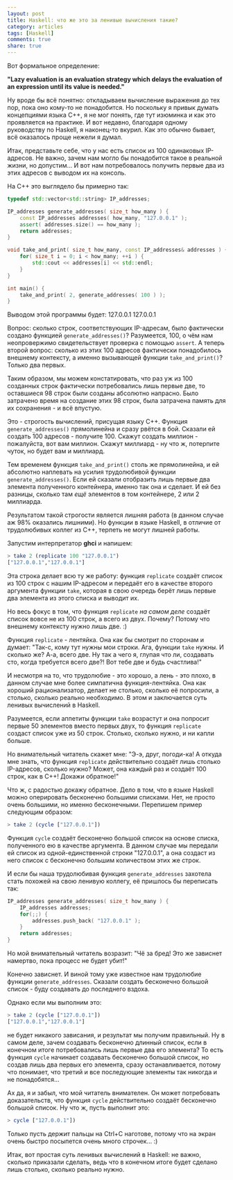 ```yaml
---
layout: post
title: Haskell: что же это за ленивые вычисления такие?
category: articles
tags: [Haskell]
comments: true
share: true
---
```


Вот формальное определение:

**"Lazy evaluation is an evaluation strategy which delays the evaluation of an expression until its value is needed."**

Ну вроде бы всё понятно: откладываем вычисление выражения до тех пор, пока оно кому-то не понадобится. Но поскольку я привык думать концепциями языка C++, я не мог понять, где тут изюминка и как это проявляется на практике. И вот недавно, благодаря одному руководству по Haskell, я наконец-то вкурил. Как это обычно бывает, всё оказалось проще нежели я думал.

Итак, представьте себе, что у нас есть список из 100 одинаковых IP-адресов. Не важно, зачем нам могло бы понадобится такое в реальной жизни, но допустим... И вот нам потребовалось получить первые два из этих адресов с выводом их на консоль.

На C++ это выглядело бы примерно так:

```cpp
typedef std::vector<std::string> IP_addresses;

IP_addresses generate_addresses( size_t how_many ) {
    const IP_addresses addresses( how_many, "127.0.0.1" );
    assert( addresses.size() == how_many );
    return addresses;
}

void take_and_print( size_t how_many, const IP_addresses& addresses ) {
    for( size_t i = 0; i < how_many; ++i ) {
        std::cout << addresses[i] << std::endl;
    }
}

int main() {
    take_and_print( 2, generate_addresses( 100 ) );
}
```

Выводом этой программы будет:
<bash>
127.0.0.1
127.0.0.1
</bash>

Вопрос: сколько строк, соответствующих IP-адресам, было фактически создано функцией <code>generate_addresses()</code>? Разумеется, 100, о чём нам неопровержимо свидетельствует проверка с помощью <code>assert</code>. А теперь второй вопрос: сколько из этих 100 адресов фактически понадобилось внешнему контексту, а именно вызывающей функции <code>take_and_print()</code>? Только два первых.

Таким образом, мы можем констатировать, что раз уж из 100 созданных строк фактически потребовались лишь первые две, то оставшиеся 98 строк были созданы абсолютно напрасно. Было затрачено время на создание этих 98 строк, была затрачена память для их сохранения - и всё впустую.

Это - строгость вычислений, присущая языку C++. Функция <code>generate_addresses()</code> прямолинейна и сразу рвётся в бой. Сказали ей создать 100 адресов - получите 100. Скажут создать миллион - пожалуйста, вот вам миллион. Скажут миллиард - ну что ж, потерпите чуток, но будет вам и миллиард.

Тем временем функция <code>take_and_print()</code> столь же прямолинейна, и ей абсолютно наплевать на усилия трудолюбивой функции <code>generate_addresses()</code>. Если ей сказали отобразить лишь первые два элемента полученного контейнера, именно так она и сделает. И ей без разницы, сколько там *ещё* элементов в том контейнере, 2 или 2 миллиарда.

Результатом такой строгости является лишняя работа (в данном случае аж 98% оказались лишними). Но функции в языке Haskell, в отличие от трудолюбивых коллег из C++, терпеть не могут лишней работы.

Запустим интерпретатор **ghci** и напишем:
```haskell
> take 2 (replicate 100 "127.0.0.1")
["127.0.0.1","127.0.0.1"]
```

Эта строка делает всю ту же работу: функция <code>replicate</code> создаёт список из 100 строк с нашим IP-адресом и передаёт его в качестве второго аргумента функции <code>take</code>, которая в свою очередь берёт лишь первые два элемента из этого списка и выводит их.

Но весь фокус в том, что функция <code>replicate</code> *на самом деле* создаёт список вовсе не из 100 строк, а всего из двух. Почему? Потому что внешнему контексту нужно лишь две. :)

Функция <code>replicate</code> - лентяйка. Она как бы смотрит по сторонам и думает: "Так-с, кому тут нужны мои строки. Ага, функции <code>take</code> нужны. И сколько же? А-а, всего две. Ну так а чего я, глупая что ли, создавать сто, когда требуется всего две?! Вот тебе две и будь счастлива!" 

И несмотря на то, что трудолюбие - это хорошо, а лень - это плохо, в данном случае мне более симпатична функция-лентяйка. Она как хороший рационализатор, делает не столько, сколько её попросили, а столько, сколько реально необходимо. В этом и заключается суть ленивых вычислений в Haskell.

Разумеется, если аппетиты функции <code>take</code> возрастут и она попросит первые 50 элементов вместо первых двух, то функция <code>replicate</code> создаст список уже из 50 строк. Столько, сколько нужно, и ни капли больше.

Но внимательный читатель скажет мне: "Э-э, друг, погоди-ка! А откуда мне знать, что функция <code>replicate</code> действительно создаёт лишь столько IP-адресов, сколько нужно? Может, она каждый раз и создаёт 100 строк, как в C++! Докажи обратное!"

Что ж, с радостью докажу обратное. Дело в том, что в языке Haskell можно оперировать бесконечно большими списками. Нет, не просто очень большими, но именно бесконечными. Перепишем пример следующим образом:

```haskell
> take 2 (cycle ["127.0.0.1"])
```

Функция <code>cycle</code> создаёт бесконечно большой список на основе списка, полученного ею в качестве аргумента. В данном случае мы передали ей список из одной-единственной строки "127.0.0.1", а она создаст из него список с бесконечно большим количеством этих же строк.

И если бы наша трудолюбивая функция <code>generate_addresses</code> захотела стать похожей на свою ленивую коллегу, её пришлось бы переписать так:

```cpp
IP_addresses generate_addresses( size_t how_many ) {
    IP_addresses addresses;
    for(;;) {
        addresses.push_back( "127.0.0.1" );
    }
    return addresses;
}
```

Но мой внимательный читатель возразит: "Чё за бред! Это же зависнет намертво, пока процесс не будет убит!"

Конечно зависнет. И виной тому уже известное нам трудолюбие функции <code>generate_addresses</code>. Сказали создать бесконечно большой список - буду создавать до последнего вздоха.

Однако если мы выполним это:

```haskell
> take 2 (cycle ["127.0.0.1"])
["127.0.0.1","127.0.0.1"]
```

не будет никакого зависания, и результат мы получим правильный. Ну в самом деле, зачем создавать бесконечно длинный список, если в конечном итоге потребовались лишь первые два его элемента? То есть функция <code>cycle</code> начинает создавать бесконечно большой список, но создав лишь два первых его элемента, сразу останавливается, потому что понимает, что третий и все последующие элементы так никогда и не понадобятся...

Ах да, я и забыл, что мой читатель внимателен. Он может потребовать доказательств, что функция <code>cycle</code> действительно создаёт бесконечно большой список. Ну что ж, пусть выполнит это:

```haskell
> cycle ["127.0.0.1"])
```

Только пусть держит пальцы на Ctrl+C наготове, потому что на экран очень быстро посыпется очень много строчек... :)

Итак, вот простая суть ленивых вычислений в Haskell: не важно, сколько приказали сделать, ведь что в конечном итоге будет сделано лишь столько, сколько реально нужно.
